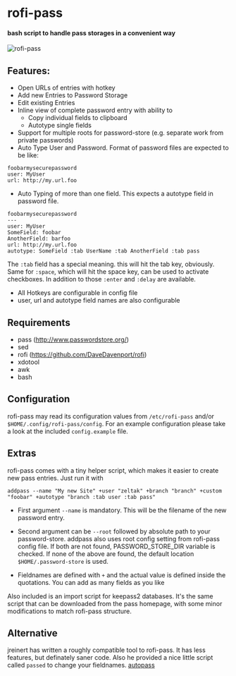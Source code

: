 # rofi-pass

#### bash script to handle pass storages in a convenient way

![rofi-pass](screenshot.png "rofi-pass in action")

## Features:

* Open URLs of entries with hotkey
* Add new Entries to Password Storage
* Edit existing Entries
* Inline view of complete password entry with ability to
  + Copy individual fields to clipboard
  + Autotype single fields
* Support for multiple roots for password-store (e.g. separate work from private passwords)
* Auto Type User and Password. Format of password files are expected to be like:
```
foobarmysecurepassword
user: MyUser
url: http://my.url.foo
```
* Auto Typing of more than one field. This expects a autotype field in password file.
```
foobarmysecurepassword
---
user: MyUser
SomeField: foobar
AnotherField: barfoo
url: http://my.url.foo
autotype: SomeField :tab UserName :tab AnotherField :tab pass
```
The `:tab` field has a special meaning. this will hit the tab key, obviously.<br>
Same for `:space`, which will hit the space key, can be used to activate checkboxes.
In addition to those `:enter` and `:delay` are available.

* All Hotkeys are configurable in config file
* user, url and autotype field names are also configurable

## Requirements
* pass (http://www.passwordstore.org/)
* sed
* rofi (https://github.com/DaveDavenport/rofi)
* xdotool
* awk
* bash

## Configuration
rofi-pass may read its configuration values from `/etc/rofi-pass` and/or `$HOME/.config/rofi-pass/config`.
For an example configuration please take a look at the included `config.example` file.

## Extras
rofi-pass comes with a tiny helper script, which makes it easier to create new pass entries.
Just run it with 

```
addpass --name "My new Site" +user "zeltak" +branch "branch" +custom "foobar" +autotype "branch :tab user :tab pass"
```

* First argument `--name` is mandatory. This will be the filename of the new password entry.
* Second argument can be `--root` followed by absolute path to your password-store. addpass also uses root config setting from rofi-pass config file. If both are not found, PASSWORD_STORE_DIR variable is checked. If none of the above are found, the default location `$HOME/.password-store` is used.

* Fieldnames are defined with `+` and the actual value is defined inside the quotations. You can add as many fields as you like

Also included is an import script for keepass2 databases. It's the same script that can be downloaded from the pass homepage, with some minor modifications to match rofi-pass structure.

## Alternative

jreinert has written a roughly compatible tool to rofi-pass. It has less features, but definately saner code.
Also he provided a nice little script called `passed` to change your fieldnames. [autopass](https://github.com/jreinert/passed)
